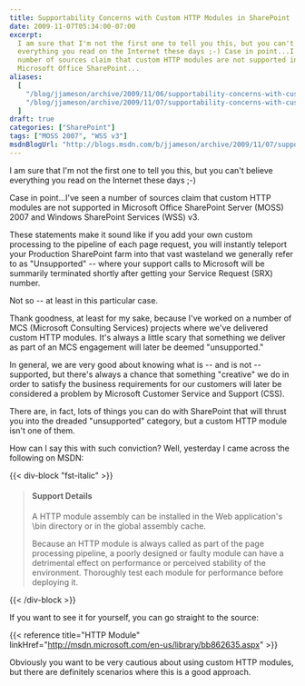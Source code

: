 ```yaml
---
title: Supportability Concerns with Custom HTTP Modules in SharePoint
date: 2009-11-07T05:34:00-07:00
excerpt:
  I am sure that I'm not the first one to tell you this, but you can't believe
  everything you read on the Internet these days ;-) Case in point...I've seen a
  number of sources claim that custom HTTP modules are not supported in
  Microsoft Office SharePoint...
aliases:
  [
    "/blog/jjameson/archive/2009/11/06/supportability-concerns-with-custom-http-modules-in-sharepoint.aspx",
    "/blog/jjameson/archive/2009/11/07/supportability-concerns-with-custom-http-modules-in-sharepoint.aspx",
  ]
draft: true
categories: ["SharePoint"]
tags: ["MOSS 2007", "WSS v3"]
msdnBlogUrl: "http://blogs.msdn.com/b/jjameson/archive/2009/11/07/supportability-concerns-with-custom-http-modules-in-sharepoint.aspx"
---
```


I am sure that I'm not the first one to tell you this, but you can't believe
everything you read on the Internet these days ;-)

Case in point...I've seen a number of sources claim that custom HTTP modules are
not supported in Microsoft Office SharePoint Server (MOSS) 2007 and Windows
SharePoint Services (WSS) v3.

These statements make it sound like if you add your own custom processing to the
pipeline of each page request, you will instantly teleport your Production
SharePoint farm into that vast wasteland we generally refer to as "Unsupported"
-- where your support calls to Microsoft will be summarily terminated shortly
after getting your Service Request (SRX) number.

Not so -- at least in this particular case.

Thank goodness, at least for my sake, because I've worked on a number of MCS
(Microsoft Consulting Services) projects where we've delivered custom HTTP
modules. It's always a little scary that something we deliver as part of an MCS
engagement will later be deemed "unsupported."

In general, we are very good about knowing what is -- and is not -- supported,
but there's always a chance that something "creative" we do in order to satisfy
the business requirements for our customers will later be considered a problem
by Microsoft Customer Service and Support (CSS).

There are, in fact, lots of things you can do with SharePoint that will thrust
you into the dreaded "unsupported" category, but a custom HTTP module isn't one
of them.

How can I say this with such conviction? Well, yesterday I came across the
following on MSDN:

{{< div-block "fst-italic" >}}

> #### Support Details
> 
> A HTTP module assembly can be installed in the Web application's \bin
> directory or in the global assembly cache.
> 
> Because an HTTP module is always called as part of the page processing
> pipeline, a poorly designed or faulty module can have a detrimental effect on
> performance or perceived stability of the environment. Thoroughly test each
> module for performance before deploying it.

{{< /div-block >}}

If you want to see it for yourself, you can go straight to the source:

{{< reference title="HTTP Module"
linkHref="http://msdn.microsoft.com/en-us/library/bb862635.aspx" >}}

Obviously you want to be very cautious about using custom HTTP modules, but
there are definitely scenarios where this is a good approach.

